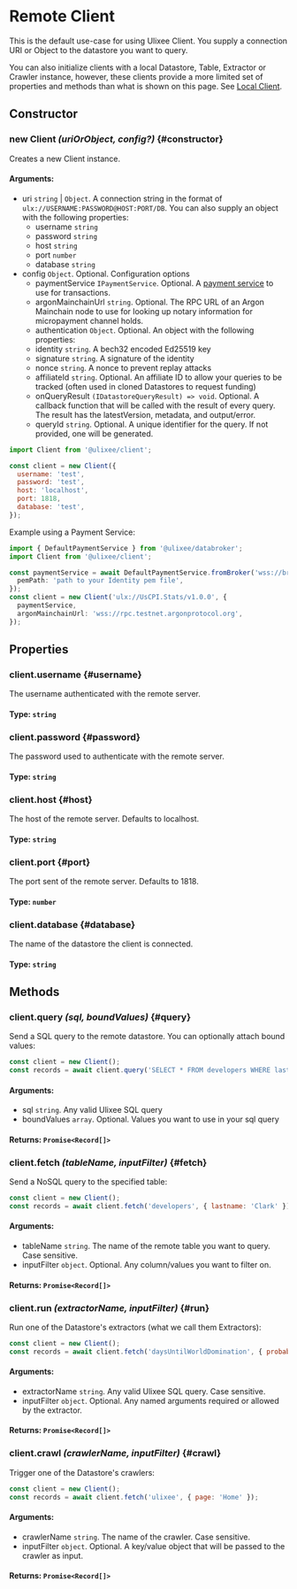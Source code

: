 # Remote Client

This is the default use-case for using Ulixee Client. You supply a connection URI or Object to the datastore you want to query.

You can also initialize clients with a local Datastore, Table, Extractor or Crawler instance, however, these clients provide a more limited set of properties and methods than what is shown on this page. See [Local Client](./local-client.md).

## Constructor

### new Client _(uriOrObject, config?)_ {#constructor}

Creates a new Client instance.

#### **Arguments**:

- uri `string` | `Object`. A connection string in the format of `ulx://USERNAME:PASSWORD@HOST:PORT/DB`. You can also supply
  an object with the following properties:
  - username `string`
  - password `string`
  - host `string`
  - port `number`
  - database `string`
- config `Object`. Optional. Configuration options
  - paymentService `IPaymentService`. Optional. A [payment service](/docs/datastore/basics/payments#payment-services) to use for transactions.
  - argonMainchainUrl `string`. Optional. The RPC URL of an Argon Mainchain node to use for looking up notary information for micropayment channel holds.
  - authentication `Object`. Optional. An object with the following properties:
  - identity `string`. A bech32 encoded Ed25519 key
  - signature `string`. A signature of the identity
  - nonce `string`. A nonce to prevent replay attacks
  - affiliateId `string`. Optional. An affiliate ID to allow your queries to be tracked (often used in cloned Datastores to request funding)
  - onQueryResult `(IDatastoreQueryResult) => void`. Optional. A callback function that will be called with the result of every query. The result has the latestVersion, metadata, and output/error.
  - queryId `string`. Optional. A unique identifier for the query. If not provided, one will be generated.

```js
import Client from '@ulixee/client';

const client = new Client({
  username: 'test',
  password: 'test',
  host: 'localhost',
  port: 1818,
  database: 'test',
});
```

Example using a Payment Service:

```typescript
import { DefaultPaymentService } from '@ulixee/databroker';
import Client from '@ulixee/client';

const paymentService = await DefaultPaymentService.fromBroker('wss://broker.testnet.ulixee.org', {
  pemPath: 'path to your Identity pem file',
});
const client = new Client('ulx://UsCPI.Stats/v1.0.0', {
  paymentService,
  argonMainchainUrl: 'wss://rpc.testnet.argonprotocol.org',
});
```

## Properties

### client.username {#username}

The username authenticated with the remote server.

#### **Type**: `string`

### client.password {#password}

The password used to authenticate with the remote server.

#### **Type**: `string`

### client.host {#host}

The host of the remote server. Defaults to localhost.

#### **Type**: `string`

### client.port {#port}

The port sent of the remote server. Defaults to 1818.

#### **Type**: `number`

### client.database {#database}

The name of the datastore the client is connected.

#### **Type**: `string`

## Methods

### client.query _(sql, boundValues)_ {#query}

Send a SQL query to the remote datastore. You can optionally attach bound values:

```js
const client = new Client();
const records = await client.query('SELECT * FROM developers WHERE lastName=$1', ['Clark']);
```

#### **Arguments**:

- sql `string`. Any valid Ulixee SQL query
- boundValues `array`. Optional. Values you want to use in your sql query

#### **Returns**: `Promise<Record[]>`

### client.fetch _(tableName, inputFilter)_ {#fetch}

Send a NoSQL query to the specified table:

```js
const client = new Client();
const records = await client.fetch('developers', { lastname: 'Clark' });
```

#### **Arguments**:

- tableName `string`. The name of the remote table you want to query. Case sensitive.
- inputFilter `object`. Optional. Any column/values you want to filter on.

#### **Returns**: `Promise<Record[]>`

### client.run _(extractorName, inputFilter)_ {#run}

Run one of the Datastore's extractors (what we call them Extractors):

```js
const client = new Client();
const records = await client.fetch('daysUntilWorldDomination', { probability: 5 });
```

#### **Arguments**:

- extractorName `string`. Any valid Ulixee SQL query. Case sensitive.
- inputFilter `object`. Optional. Any named arguments required or allowed by the extractor.

#### **Returns**: `Promise<Record[]>`

### client.crawl _(crawlerName, inputFilter)_ {#crawl}

Trigger one of the Datastore's crawlers:

```js
const client = new Client();
const records = await client.fetch('ulixee', { page: 'Home' });
```

#### **Arguments**:

- crawlerName `string`. The name of the crawler. Case sensitive.
- inputFilter `object`. Optional. A key/value object that will be passed to the crawler as input.

#### **Returns**: `Promise<Record[]>`
